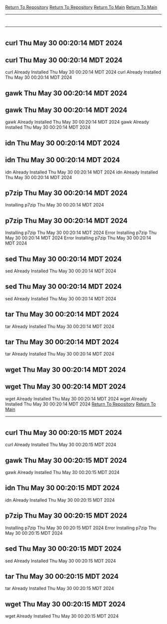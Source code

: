 [Return To Repository](https://github.com/DigitalWarrior/piholeparser/)
[Return To Repository](https://github.com/DigitalWarrior/piholeparser/)
[Return To Main](https://github.com/DigitalWarrior/piholeparser/blob/master/RecentRunLogs/Mainlog.md)
[Return To Main](https://github.com/DigitalWarrior/piholeparser/blob/master/RecentRunLogs/Mainlog.md)
____________________________________
# 
____________________________________
# 
## curl Thu May 30 00:20:14 MDT 2024
## curl Thu May 30 00:20:14 MDT 2024
curl Already Installed Thu May 30 00:20:14 MDT 2024
curl Already Installed Thu May 30 00:20:14 MDT 2024
## gawk Thu May 30 00:20:14 MDT 2024
## gawk Thu May 30 00:20:14 MDT 2024
gawk Already Installed Thu May 30 00:20:14 MDT 2024
gawk Already Installed Thu May 30 00:20:14 MDT 2024
## idn Thu May 30 00:20:14 MDT 2024
## idn Thu May 30 00:20:14 MDT 2024
idn Already Installed Thu May 30 00:20:14 MDT 2024
idn Already Installed Thu May 30 00:20:14 MDT 2024
## p7zip Thu May 30 00:20:14 MDT 2024
Installing p7zip Thu May 30 00:20:14 MDT 2024
## p7zip Thu May 30 00:20:14 MDT 2024
Installing p7zip Thu May 30 00:20:14 MDT 2024
Error Installing p7zip Thu May 30 00:20:14 MDT 2024
Error Installing p7zip Thu May 30 00:20:14 MDT 2024
## sed Thu May 30 00:20:14 MDT 2024
sed Already Installed Thu May 30 00:20:14 MDT 2024
## sed Thu May 30 00:20:14 MDT 2024
sed Already Installed Thu May 30 00:20:14 MDT 2024
## tar Thu May 30 00:20:14 MDT 2024
tar Already Installed Thu May 30 00:20:14 MDT 2024
## tar Thu May 30 00:20:14 MDT 2024
tar Already Installed Thu May 30 00:20:14 MDT 2024
## wget Thu May 30 00:20:14 MDT 2024
## wget Thu May 30 00:20:14 MDT 2024
wget Already Installed Thu May 30 00:20:14 MDT 2024
wget Already Installed Thu May 30 00:20:14 MDT 2024
[Return To Repository](https://github.com/DigitalWarrior/piholeparser/)
[Return To Main](https://github.com/DigitalWarrior/piholeparser/blob/master/RecentRunLogs/Mainlog.md)
____________________________________
# 
## curl Thu May 30 00:20:15 MDT 2024
curl Already Installed Thu May 30 00:20:15 MDT 2024
## gawk Thu May 30 00:20:15 MDT 2024
gawk Already Installed Thu May 30 00:20:15 MDT 2024
## idn Thu May 30 00:20:15 MDT 2024
idn Already Installed Thu May 30 00:20:15 MDT 2024
## p7zip Thu May 30 00:20:15 MDT 2024
Installing p7zip Thu May 30 00:20:15 MDT 2024
Error Installing p7zip Thu May 30 00:20:15 MDT 2024
## sed Thu May 30 00:20:15 MDT 2024
sed Already Installed Thu May 30 00:20:15 MDT 2024
## tar Thu May 30 00:20:15 MDT 2024
tar Already Installed Thu May 30 00:20:15 MDT 2024
## wget Thu May 30 00:20:15 MDT 2024
wget Already Installed Thu May 30 00:20:15 MDT 2024
